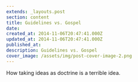 ```yaml
---
extends: _layouts.post
section: content
title: Guidelines vs. Gospel
date: 
created_at: 2014-11-06T20:47:41.000Z
updated_at: 2014-11-06T20:47:41.000Z
published_at: 
description: Guidelines vs. Gospel
cover_image: /assets/img/post-cover-image-2.png
---
```


How taking ideas as doctrine is a terrible idea.
